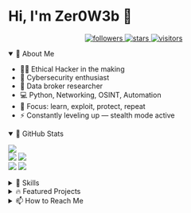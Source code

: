 # Hi, I'm Zer0W3b 👾

<p align="center">
  <a href="https://github.com/zer0w3b?tab=followers">
    <img alt="followers" title="Follow me on Github" src="https://custom-icon-badges.demolab.com/github/followers/zer0w3b?color=236ad3&labelColor=1155ba&style=for-the-badge&logo=person-add&label=FOLLOW&logoColor=white"/>
  </a>
  <a href="https://github.com/zer0w3b?tab=repositories&sort=stargazers">
    <img alt="stars" title="Total stars on GitHub" src="https://custom-icon-badges.demolab.com/github/stars/zer0w3b?color=54960C&labelColor=468307&style=for-the-badge&logo=star&label=STARS"/>
  </a>
  <a href="https://github.com/zer0w3b">
    <img alt="visitors" title="GitHub profile views" src="http://zer0w3b.42web.io/index.php"/>
  </a>
</p>

<details open>
  
  <summary>👤 About Me</summary>
  
  - 🕵️‍♂️ Ethical Hacker in the making  
  - 🔐 Cybersecurity enthusiast  
  - 🧩 Data broker researcher  
  - 💻 Python, Networking, OSINT, Automation  
  - 🎯 Focus: learn, exploit, protect, repeat  
  - ⚡ Constantly leveling up — stealth mode active
    
</details>

<details open>
  <summary>🚀 GitHub Stats</summary>
  
  ![](http://github-profile-summary-cards.vercel.app/api/cards/profile-details?username=Zer0W3b&theme=graywhite)  
  ![](http://github-profile-summary-cards.vercel.app/api/cards/repos-per-language?username=Zer0W3b&theme=graywhite)  ![](http://github-profile-summary-cards.vercel.app/api/cards/most-commit-language?username=Zer0W3b&theme=graywhite)  
  ![](http://github-profile-summary-cards.vercel.app/api/cards/stats?username=Zer0W3b&theme=graywhite)  ![](http://github-profile-summary-cards.vercel.app/api/cards/productive-time?username=Zer0W3b&theme=graywhite&utcOffset=8)  
  
</details>

<details>
  <summary>🔧 Skills</summary>
  - Python  
  - JavaScript  
  - Linux  
  - Docker  
  - Kubernetes  
  - Git
</details>

<details>
  <summary>🔥 Featured Projects</summary>
  - Currently, no projects are being worked on.
</details>

<details>
  <summary>📫 How to Reach Me</summary>
  - Email: [zer0w3b@keemail.me](mailto:zer0w3b@keemail.me)
</details>
